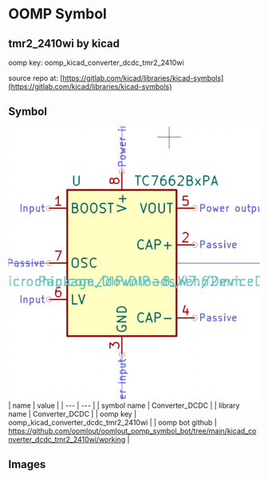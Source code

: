 # OOMP Symbol  
## tmr2_2410wi  by kicad  
  
oomp key: oomp_kicad_converter_dcdc_tmr2_2410wi  
  
source repo at: [https://gitlab.com/kicad/libraries/kicad-symbols](https://gitlab.com/kicad/libraries/kicad-symbols)  
## Symbol  
  
[![working.png](working_600.png)](working.png)  
| name | value | 
| --- | --- | 
| symbol name | Converter_DCDC | 
| library name | Converter_DCDC | 
| oomp key | oomp_kicad_converter_dcdc_tmr2_2410wi | 
| oomp bot github | https://github.com/oomlout/oomlout_oomp_symbol_bot/tree/main/kicad_converter_dcdc_tmr2_2410wi/working | 
## Images  
